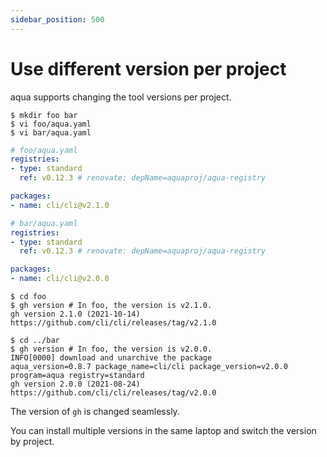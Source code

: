 ```yaml
---
sidebar_position: 500
---
```


# Use different version per project

aqua supports changing the tool versions per project.

```console
$ mkdir foo bar
$ vi foo/aqua.yaml
$ vi bar/aqua.yaml
```

```yaml
# foo/aqua.yaml
registries:
- type: standard
  ref: v0.12.3 # renovate: depName=aquaproj/aqua-registry

packages:
- name: cli/cli@v2.1.0
```

```yaml
# bar/aqua.yaml
registries:
- type: standard
  ref: v0.12.3 # renovate: depName=aquaproj/aqua-registry

packages:
- name: cli/cli@v2.0.0
```

```console
$ cd foo
$ gh version # In foo, the version is v2.1.0.
gh version 2.1.0 (2021-10-14)
https://github.com/cli/cli/releases/tag/v2.1.0

$ cd ../bar
$ gh version # In foo, the version is v2.0.0.
INFO[0000] download and unarchive the package            aqua_version=0.8.7 package_name=cli/cli package_version=v2.0.0 program=aqua registry=standard
gh version 2.0.0 (2021-08-24)
https://github.com/cli/cli/releases/tag/v2.0.0
```

The version of `gh` is changed seamlessly.

You can install multiple versions in the same laptop and switch the version by project.
